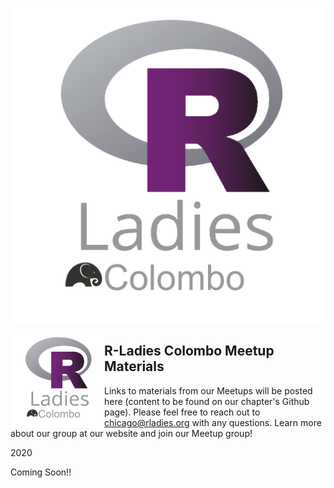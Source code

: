 ![R Ladies world map](Rladiescolombocopy.png)<!-- .element height="10%" width="10%" -->

<img src="Rladiescolombocopy.png" align="left" height="150" />

## R-Ladies Colombo Meetup Materials

Links to materials from our Meetups will be posted here (content to be found on our chapter's Github page). Please feel free to reach out to chicago@rladies.org with any questions.
Learn more about our group at our website and join our Meetup group!

2020 

Coming Soon!!
